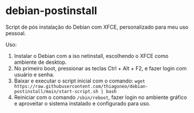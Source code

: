 # debian-postinstall
Script de pós instalação do Debian com XFCE, personalizado para meu uso pessoal.

Uso:
1. Instalar o Debian com a iso netinstall, escolhendo o XFCE como ambiente de desktop.
2. No primeiro boot, pressionar as teclas Ctrl + Alt + F2, e fazer login com usuário e senha.
3. Baixar e executar o script inicial com o comando:
    `wget https://raw.githubusercontent.com/thiagoneo/debian-postinstall/main/start-script.sh | bash`
4. Reiniciar com o comando `/sbin/reboot`, fazer login no ambiente gráfico e aproveitar o sistema instalado e configurado para uso.
